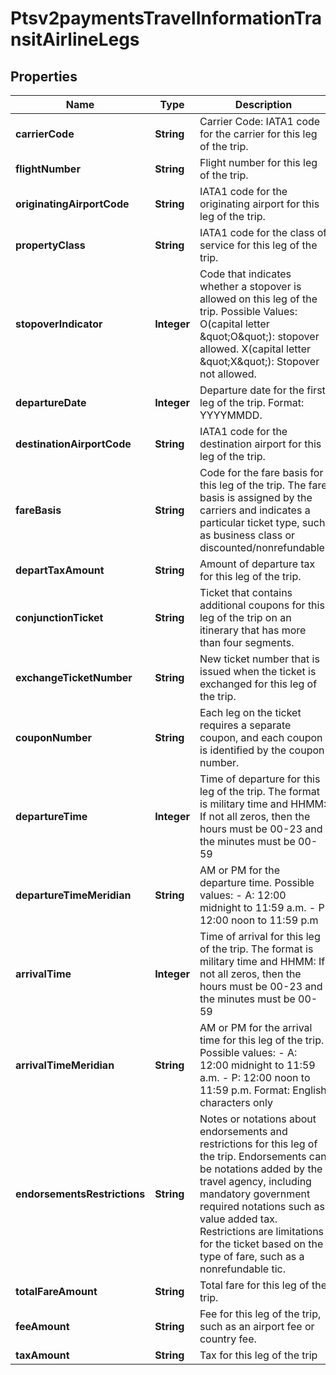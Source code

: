 
# Ptsv2paymentsTravelInformationTransitAirlineLegs

## Properties
Name | Type | Description | Notes
------------ | ------------- | ------------- | -------------
**carrierCode** | **String** | Carrier Code: IATA1 code for the carrier for this leg of the trip.  |  [optional]
**flightNumber** | **String** | Flight number for this leg of the trip.  |  [optional]
**originatingAirportCode** | **String** | IATA1 code for the originating airport for this leg of the trip.  |  [optional]
**propertyClass** | **String** | IATA1 code for the class of service for this leg of the trip.  |  [optional]
**stopoverIndicator** | **Integer** | Code that indicates whether a stopover is allowed on this leg of the trip. Possible Values: O(capital letter \&quot;O\&quot;): stopover allowed.  X(capital letter \&quot;X\&quot;): Stopover not allowed.  |  [optional]
**departureDate** | **Integer** | Departure date for the first leg of the trip. Format: YYYYMMDD.  |  [optional]
**destinationAirportCode** | **String** | IATA1 code for the destination airport for this leg of the trip.  |  [optional]
**fareBasis** | **String** | Code for the fare basis for this leg of the trip. The fare basis is assigned by the carriers and indicates a particular ticket type, such as business class or discounted/nonrefundable.  |  [optional]
**departTaxAmount** | **String** | Amount of departure tax for this leg of the trip.  |  [optional]
**conjunctionTicket** | **String** | Ticket that contains additional coupons for this leg of the trip on an itinerary that has more than four segments.  |  [optional]
**exchangeTicketNumber** | **String** | New ticket number that is issued when the ticket is exchanged for this leg of the trip.  |  [optional]
**couponNumber** | **String** | Each leg on the ticket requires a separate coupon, and each coupon is identified by the coupon number.  |  [optional]
**departureTime** | **Integer** | Time of departure for this leg of the trip. The format is military time and HHMM: If not all zeros, then the hours must be 00-23 and the minutes must be 00-59  |  [optional]
**departureTimeMeridian** | **String** | AM or PM for the departure time. Possible values: - A: 12:00 midnight to 11:59 a.m. - P: 12:00 noon to 11:59 p.m  |  [optional]
**arrivalTime** | **Integer** | Time of arrival for this leg of the trip. The format is military time and HHMM: If not all zeros, then the hours must be 00-23 and the minutes must be 00-59  |  [optional]
**arrivalTimeMeridian** | **String** | AM or PM for the arrival time for this leg of the trip. Possible values: - A: 12:00 midnight to 11:59 a.m. - P: 12:00 noon to 11:59 p.m. Format: English characters only  |  [optional]
**endorsementsRestrictions** | **String** | Notes or notations about endorsements and restrictions for this leg of the trip. Endorsements can be notations added by the travel agency, including mandatory government required notations such as value added tax. Restrictions are limitations for the ticket based on the type of fare, such as a nonrefundable tic.  |  [optional]
**totalFareAmount** | **String** | Total fare for this leg of the trip.  |  [optional]
**feeAmount** | **String** | Fee for this leg of the trip, such as an airport fee or country fee.  |  [optional]
**taxAmount** | **String** | Tax for this leg of the trip  |  [optional]



